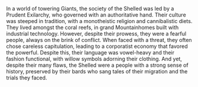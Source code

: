 In a world of towering Giants, the society of the Shelled was led by a Prudent Exilarchy, who governed with an authoritative hand. Their culture was steeped in tradition, with a monotheistic religion and cannibalistic diets. They lived amongst the coral reefs, in grand Mountainhomes built with industrial technology. However, despite their prowess, they were a fearful people, always on the brink of conflict. When faced with a threat, they often chose careless capitulation, leading to a corporatist economy that favored the powerful. Despite this, their language was vowel-heavy and their fashion functional, with willow symbols adorning their clothing. And yet, despite their many flaws, the Shelled were a people with a strong sense of history, preserved by their bards who sang tales of their migration and the trials they faced.